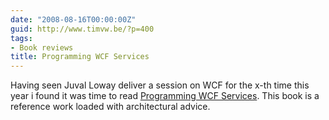 ```yaml
---
date: "2008-08-16T00:00:00Z"
guid: http://www.timvw.be/?p=400
tags:
- Book reviews
title: Programming WCF Services
---
```

Having seen Juval Loway deliver a session on WCF for the x-th time this year i found it was time to read [Programming WCF Services](http://www.amazon.com/Programming-WCF-Services-Juval-Lowy/dp/0596526997). This book is a reference work loaded with architectural advice.